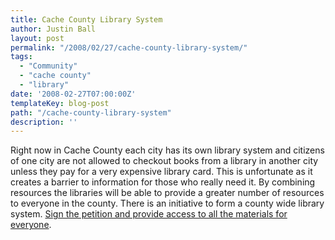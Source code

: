 ```yaml
---
title: Cache County Library System
author: Justin Ball
layout: post
permalink: "/2008/02/27/cache-county-library-system/"
tags:
  - "Community"
  - "cache county"
  - "library"
date: '2008-02-27T07:00:00Z'
templateKey: blog-post
path: "/cache-county-library-system"
description: ''
---
```


Right now in Cache County each city has its own library system and citizens of one city are not allowed to checkout books from a library in another city unless they pay for a very expensive library card. This is unfortunate as it creates a barrier to information for those who really need it. By combining resources the libraries will be able to provide a greater number of resources to everyone in the county. There is an initiative to form a county wide library system. [Sign the petition and provide access to all the materials for everyone][1].

 [1]: http://www.petitiononline.com/CACHELIB/petition.html
